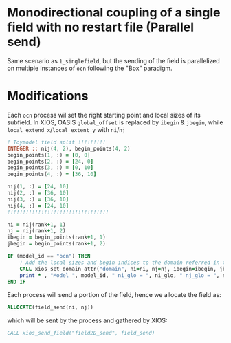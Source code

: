 # Monodirectional coupling of a single field with no restart file (Parallel send)

Same scenario as `1_singlefield`, but the sending of the field is parallelized on multiple instances of `ocn` following the "Box" paradigm. 

# Modifications

Each `ocn` process wil set the right starting point and local sizes of its subfield. In XIOS, OASIS `global_offset` is replaced by `ibegin` & `jbegin`, while `local_extend_x`/`local_extent_y` with `ni`/`nj`

```fortran
! Toymodel field split !!!!!!!!!
INTEGER :: nij(4, 2), begin_points(4, 2)
begin_points(1, :) = [0, 0]
begin_points(2, :) = [24, 0]
begin_points(3, :) = [0, 10]
begin_points(4, :) = [36, 10]

nij(1, :) = [24, 10]
nij(2, :) = [36, 10]
nij(3, :) = [36, 10]
nij(4, :) = [24, 10]
!!!!!!!!!!!!!!!!!!!!!!!!!!!!!!!!!

ni = nij(rank+1, 1)
nj = nij(rank+1, 2)
ibegin = begin_points(rank+1, 1)
jbegin = begin_points(rank+1, 2)

IF (model_id == "ocn") THEN
    ! Add the local sizes and begin indices to the domain referred in the xml
    CALL xios_set_domain_attr("domain", ni=ni, nj=nj, ibegin=ibegin, jbegin=jbegin)
    print * , "Model ", model_id, " ni_glo = ", ni_glo, " nj_glo = ", nj_glo, " ni = ", ni, " nj = ", nj, " ibegin = ", ibegin, " jbegin = ", jbegin
END IF
```
Each process will send a portion of the field, hence we allocate the field as:
```fortran
ALLOCATE(field_send(ni, nj))
```
which will be sent by the process and gathered by XIOS:
```fortran 
CALL xios_send_field("field2D_send", field_send)
```
